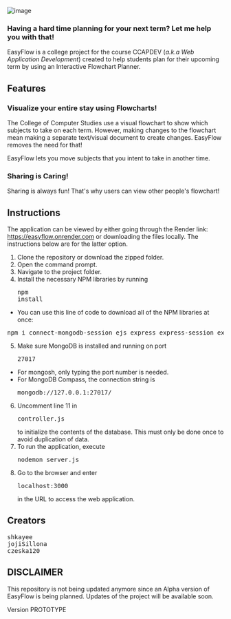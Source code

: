 ![image](https://drive.google.com/uc?export=view&id=1k2cXEq_GKrpkx61DkVS3F-oXZ4q--uiF)

### Having a hard time planning for your next term? Let me help you with that!

EasyFlow is a college project for the course CCAPDEV (*a.k.a Web Application Development*) created to help students plan for their upcoming term by using an Interactive Flowchart Planner.

## Features

### Visualize your entire stay using Flowcharts!

The College of Computer Studies use a visual flowchart to show which subjects to take on each term. However, making changes to the flowchart mean making a separate text/visual document to create changes. EasyFlow removes the need for that!

<!-- INSERT IMAGE/GIF OF EASYFLOW MAIN FLOWCHART CREATOR -->

EasyFlow lets you move subjects that you intent to take in another time.

### Sharing is Caring!

Sharing is always fun! That's why users can view other people's flowchart!

<!-- INSERT IMAGE/GIF OF VIEWING USERS -->


## Instructions
The application can be viewed by either going through the Render link: https://easyflow.onrender.com or downloading the files locally. The instructions below are for the latter option.
1. Clone the repository or download the zipped folder.
2. Open the command prompt.
3. Navigate to the project folder.
4. Install the necessary NPM libraries by running <pre>npm install</pre>
* You can use this line of code to download all of the NPM libraries at once:
<pre>
npm i connect-mongodb-session ejs express express-session express-validator mongoose nodemon multer jquery-ui-dist
</pre>
5. Make sure MongoDB is installed and running on port <pre>27017</pre>
* For mongosh, only typing the port number is needed.
* For MongoDB Compass, the connection string is <pre>mongodb://127.0.0.1:27017/</pre>
6. Uncomment line 11 in <pre>controller.js</pre> to initialize the contents of the database. This must only be done once to avoid duplication of data.
7. To run the application, execute <pre>nodemon server.js</pre>
8. Go to the browser and enter <pre>localhost:3000</pre> in the URL to access the web application.

## Creators
<!-- REPLACE PRE WITH AN IMAGE -->
<pre>
shkayee
jojiSillona
czeska120
</pre>

## DISCLAIMER

This repository is not being updated anymore since an Alpha version of EasyFlow is being planned. Updates of the project will be available soon.

Version PROTOTYPE
